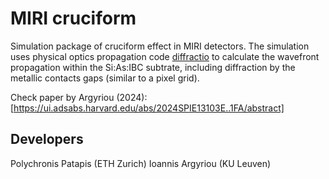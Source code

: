 # MIRI cruciform
Simulation package of cruciform effect in MIRI detectors. The simulation uses physical optics propagation code [diffractio](https://diffractio.readthedocs.io/en/latest/) to calculate the wavefront propagation within the Si:As:IBC subtrate, including diffraction by the metallic contacts gaps (similar to a pixel grid).

Check paper by Argyriou (2024): [https://ui.adsabs.harvard.edu/abs/2024SPIE13103E..1FA/abstract]

## Developers
Polychronis Patapis (ETH Zurich)
Ioannis Argyriou (KU Leuven)
